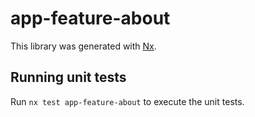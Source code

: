 # app-feature-about

This library was generated with [Nx](https://nx.dev).

## Running unit tests

Run `nx test app-feature-about` to execute the unit tests.
